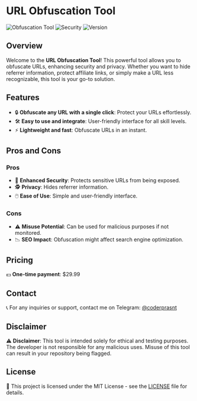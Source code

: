 # URL Obfuscation Tool

![Obfuscation Tool](https://img.shields.io/badge/Obfuscation-Tool-brightgreen)
![Security](https://img.shields.io/badge/Security-Protected-blue)
![Version](https://img.shields.io/badge/Version-1.0.0-yellow)

## Overview

Welcome to the **URL Obfuscation Tool**! This powerful tool allows you to obfuscate URLs, enhancing security and privacy. Whether you want to hide referrer information, protect affiliate links, or simply make a URL less recognizable, this tool is your go-to solution.

## Features

- 🔒 **Obfuscate any URL with a single click**: Protect your URLs effortlessly.
- 🛠️ **Easy to use and integrate**: User-friendly interface for all skill levels.
- ⚡ **Lightweight and fast**: Obfuscate URLs in an instant.

## Pros and Cons

### Pros

- 🔐 **Enhanced Security**: Protects sensitive URLs from being exposed.
- 🕵️ **Privacy**: Hides referrer information.
- 🖱️ **Ease of Use**: Simple and user-friendly interface.

### Cons

- ⚠️ **Misuse Potential**: Can be used for malicious purposes if not monitored.
- 📉 **SEO Impact**: Obfuscation might affect search engine optimization.

## Pricing

💵 **One-time payment**: $29.99

## Contact

📞 For any inquiries or support, contact me on Telegram: [@coderprasnt](https://t.me/witchshophub)

## Disclaimer

⚠️ **Disclaimer**: This tool is intended solely for ethical and testing purposes. The developer is not responsible for any malicious uses. Misuse of this tool can result in your repository being flagged.

## License

📜 This project is licensed under the MIT License - see the [LICENSE](LICENSE) file for details.

